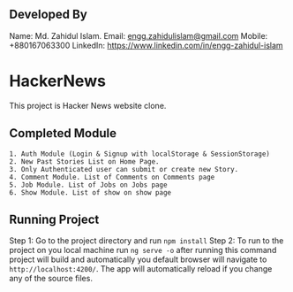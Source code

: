 ## Developed By

Name: Md. Zahidul Islam.
Email: engg.zahidulislam@gmail.com
Mobile: +880167063300
LinkedIn: https://www.linkedin.com/in/engg-zahidul-islam

# HackerNews

This project is Hacker News website clone.

## Completed Module

    1. Auth Module (Login & Signup with localStorage & SessionStorage)
    2. New Past Stories List on Home Page.
    3. Only Authenticated user can submit or create new Story.
    4. Comment Module. List of Comments on Comments page
    5. Job Module. List of Jobs on Jobs page
    6. Show Module. List of show on show page

## Running Project

Step 1: Go to the project directory and run `npm install`
Step 2: To run to the project on you local machine run `ng serve -o` after running this command project will build
and automatically you default browser will navigate to `http://localhost:4200/`. The app will automatically reload if you change any of the source files.
